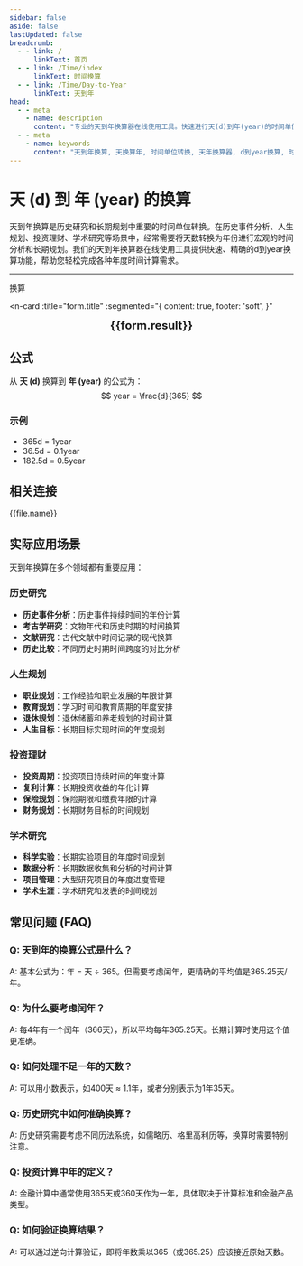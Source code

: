 ```yaml
---
sidebar: false
aside: false
lastUpdated: false
breadcrumb:
  - - link: /
      linkText: 首页
  - - link: /Time/index
      linkText: 时间换算
  - - link: /Time/Day-to-Year
      linkText: 天到年
head:
  - - meta
    - name: description
      content: "专业的天到年换算器在线使用工具。快速进行天(d)到年(year)的时间单位转换，提供精确的换算公式和实用的时间计算功能。支持历史研究、长期规划等年度时间换算应用场景。"
  - - meta
    - name: keywords
      content: "天到年换算, 天换算年, 时间单位转换, 天年换算器, d到year换算, 时间换算器在线使用, 历史研究, 天数转年, 时间单位换算, 天转换年, 年换算, 时间转换器, 天换年公式, 长期规划, 年度计算"
---
```

# 天 (d) 到 年 (year) 的换算

天到年换算是历史研究和长期规划中重要的时间单位转换。在历史事件分析、人生规划、投资理财、学术研究等场景中，经常需要将天数转换为年份进行宏观的时间分析和长期规划。我们的天到年换算器在线使用工具提供快速、精确的d到year换算功能，帮助您轻松完成各种年度时间计算需求。

---
<script setup>
import { onMounted, reactive, inject, ref } from 'vue'
import { NButton,NForm ,NFormItem,NInput,NInputNumber,NSelect,NCard,useMessage,NGrid ,NGi  } from 'naive-ui'
import { defineClientComponent } from 'vitepress'
import { Time } from '../files';

const convert = inject('convert')

const seoKey = ['天到年换算','天换算年','时间单位转换','天年换算器','d到year换算','时间换算器在线使用','历史研究','天数转年','天转换年','年换算','时间转换器','天换年公式','长期规划','年度计算','天','年','时间换算','时间单位']

const form = reactive({
  number: null,
  result: '',
  title: '天到年换算器',
})

const convertHandler = () => {
  if (form.number !== null && !isNaN(form.number)) {
    const convertedValue = parseFloat(form.number) / 365
    form.result = `${form.number}d = ${convertedValue.toFixed(4)}year`
  } else {
    form.result = '请输入有效的数值。'
  }
}
</script>

<n-form size="large" :model="form">
  <n-form-item label="天 (d)">
    <n-input-number v-model:value="form.number" placeholder="输入天" style="width: 100%" />
  </n-form-item>
  <n-form-item>
    <n-button type="info" @click="convertHandler" block>换算</n-button>
  </n-form-item>
</n-form>

<n-card
  :title="form.title"
  :segmented="{
    content: true,
    footer: 'soft',
  }"
>
  <div  style="text-align:center;font-size:20px;">
    <strong>{{form.result}}</strong>
  </div>
  <template #footer>
    <div>
      <span v-for="item of seoKey" :key="item">{{item}}，</span>
    </div>
  </template>
</n-card>

## 公式

从 **天 (d)** 换算到 **年 (year)** 的公式为：
$$ year = \frac{d}{365} $$

### 示例
- 365d = 1year
- 36.5d = 0.1year
- 182.5d = 0.5year
## 相关连接
<n-grid x-gap="12" :cols="2">
  <n-gi v-for="(file, index) in Time" :key="index">
    <n-button
      text
      tag="a"
      :href="file.path"
      type="info"
    >
      {{file.name}}
    </n-button>
  </n-gi>
</n-grid>

## 实际应用场景

天到年换算在多个领域都有重要应用：

### 历史研究
- **历史事件分析**：历史事件持续时间的年份计算
- **考古学研究**：文物年代和历史时期的时间换算
- **文献研究**：古代文献中时间记录的现代换算
- **历史比较**：不同历史时期时间跨度的对比分析

### 人生规划
- **职业规划**：工作经验和职业发展的年限计算
- **教育规划**：学习时间和教育周期的年度安排
- **退休规划**：退休储蓄和养老规划的时间计算
- **人生目标**：长期目标实现时间的年度规划

### 投资理财
- **投资周期**：投资项目持续时间的年度计算
- **复利计算**：长期投资收益的年化计算
- **保险规划**：保险期限和缴费年限的计算
- **财务规划**：长期财务目标的时间规划

### 学术研究
- **科学实验**：长期实验项目的年度时间规划
- **数据分析**：长期数据收集和分析的时间计算
- **项目管理**：大型研究项目的年度进度管理
- **学术生涯**：学术研究和发表的时间规划

## 常见问题 (FAQ)

### Q: 天到年的换算公式是什么？
A: 基本公式为：年 = 天 ÷ 365。但需要考虑闰年，更精确的平均值是365.25天/年。

### Q: 为什么要考虑闰年？
A: 每4年有一个闰年（366天），所以平均每年365.25天。长期计算时使用这个值更准确。

### Q: 如何处理不足一年的天数？
A: 可以用小数表示，如400天 ≈ 1.1年，或者分别表示为1年35天。

### Q: 历史研究中如何准确换算？
A: 历史研究需要考虑不同历法系统，如儒略历、格里高利历等，换算时需要特别注意。

### Q: 投资计算中年的定义？
A: 金融计算中通常使用365天或360天作为一年，具体取决于计算标准和金融产品类型。

### Q: 如何验证换算结果？
A: 可以通过逆向计算验证，即将年数乘以365（或365.25）应该接近原始天数。